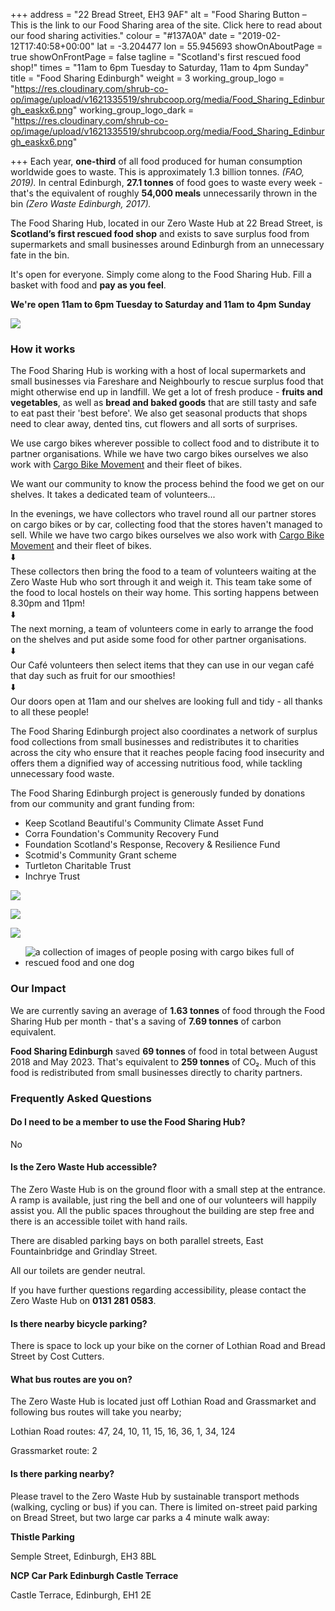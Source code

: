 +++
address = "22 Bread Street, EH3 9AF"
alt = "Food Sharing Button – This is the link to our Food Sharing area of the site. Click here to read about our food sharing activities."
colour = "#137A0A"
date = "2019-02-12T17:40:58+00:00"
lat = -3.204477
lon = 55.945693
showOnAboutPage = true
showOnFrontPage = false
tagline = "Scotland's first rescued food shop!"
times = "11am to 6pm Tuesday to Saturday, 11am to 4pm Sunday"
title = "Food Sharing Edinburgh"
weight = 3
working_group_logo = "https://res.cloudinary.com/shrub-co-op/image/upload/v1621335519/shrubcoop.org/media/Food_Sharing_Edinburgh_easkx6.png"
working_group_logo_dark = "https://res.cloudinary.com/shrub-co-op/image/upload/v1621335519/shrubcoop.org/media/Food_Sharing_Edinburgh_easkx6.png"

+++
Each year, **one-third** of all food produced for human consumption worldwide goes to waste. This is approximately 1.3 billion tonnes. _(FAO, 2019)._ In central Edinburgh, **27.1 tonnes** of food goes to waste every week - that's the equivalent of roughly **54,000 meals** unnecessarily thrown in the bin _(Zero Waste Edinburgh, 2017)._

The Food Sharing Hub, located in our Zero Waste Hub at 22 Bread Street, is **Scotland’s first rescued food shop** and exists to save surplus food from supermarkets and small businesses around Edinburgh from an unnecessary fate in the bin.

It's open for everyone. Simply come along to the Food Sharing Hub. Fill a basket with food and **pay as you feel**.

**We're open 11am to 6pm Tuesday to Saturday and 11am to 4pm Sunday**

![](https://res.cloudinary.com/shrub-co-op/image/upload/v1565363322/shrubcoop.org/media/189334483.jpg.gallery_coxd2w.jpg)

### How it works

The Food Sharing Hub is working with a host of local supermarkets and small businesses via Fareshare and Neighbourly to rescue surplus food that might otherwise end up in landfill.  We get a lot of fresh produce - **fruits and vegetables**, as well as **bread and baked goods** that are still tasty and safe to eat past their 'best before'. We also get seasonal products that shops need to clear away, dented tins, cut flowers and all sorts of surprises.

We use cargo bikes wherever possible to collect food and to distribute it to partner organisations.  While we have two cargo bikes ourselves we also work with [Cargo Bike Movement](https://www.cargobikemovement.com/) and their fleet of bikes.

We want our community to know the process behind the food we get on our shelves. It takes a dedicated team of volunteers...

In the evenings, we have collectors who travel round all our partner stores on cargo bikes or by car, collecting food that the stores haven't managed to sell. While we have two cargo bikes ourselves we also work with [Cargo Bike Movement](https://www.cargobikemovement.com/) and their fleet of bikes.  
⬇️  
These collectors then bring the food to a team of volunteers waiting at the Zero Waste Hub who sort through it and weigh it. This team take some of the food to local hostels on their way home. This sorting happens between 8.30pm and 11pm!  
⬇️  
The next morning, a team of volunteers come in early to arrange the food on the shelves and put aside some food for other partner organisations.  
⬇️  
Our Café volunteers then select items that they can use in our vegan café that day such as fruit for our smoothies!  
⬇️  
Our doors open at 11am and our shelves are looking full and tidy - all thanks to all these people!

The Food Sharing Edinburgh project also coordinates a network of surplus food collections from small businesses and redistributes it to charities across the city who ensure that it reaches people facing food insecurity and offers them a dignified way of accessing nutritious food, while tackling unnecessary food waste.

The Food Sharing Edinburgh project is generously funded by donations from our community and grant funding from:

* Keep Scotland Beautiful's Community Climate Asset Fund
* Corra Foundation's Community Recovery Fund
* Foundation Scotland's Response, Recovery & Resilience Fund
* Scotmid's Community Grant scheme
* Turtleton Charitable Trust
* Inchrye Trust

![](https://res.cloudinary.com/shrub-co-op/image/upload/v1640619275/shrubcoop.org/media/IMG_9740_2_dtqpfv.jpg)

![](https://res.cloudinary.com/shrub-co-op/image/upload/v1640619354/shrubcoop.org/media/IMG_9776_2_j260ev.jpg)

![](https://res.cloudinary.com/shrub-co-op/image/upload/v1640619384/shrubcoop.org/media/IMG_9806_2_sugjco.jpg)

* ![a collection of images of people posing with cargo bikes full of rescued food and one dog](https://res.cloudinary.com/shrub-co-op/image/upload/v1616683390/shrubcoop.org/media/cargocollage_apqepq.png "Cargo Bikers")

### Our Impact

We are currently saving an average of **1.63 tonnes** of food through the Food Sharing Hub per month - that's a saving of **7.69 tonnes** of carbon equivalent.

**Food Sharing Edinburgh** saved **69 tonnes** of food in total between August 2018 and May 2023. That's equivalent to **259 tonnes** of CO₂. Much of this food is redistributed from small businesses directly to charity partners.

### Frequently Asked Questions

#### Do I need to be a member to use the Food Sharing Hub?

No

#### Is the Zero Waste Hub accessible?

The Zero Waste Hub is on the ground floor with a small step at the entrance. A ramp is available, just ring the bell and one of our volunteers will happily assist you. All the public spaces throughout the building are step free and there is an accessible toilet with hand rails.

There are disabled parking bays on both parallel streets, East Fountainbridge and Grindlay Street.

All our toilets are gender neutral.

If you have further questions regarding accessibility, please contact the Zero Waste Hub on **0131 281 0583**.

#### Is there nearby bicycle parking?

There is space to lock up your bike on the corner of Lothian Road and Bread Street by Cost Cutters.

#### What bus routes are you on?

The Zero Waste Hub is located just off Lothian Road and Grassmarket and following bus routes will take you nearby;

Lothian Road routes: 47, 24, 10, 11, 15, 16, 36, 1, 34, 124

Grassmarket route: 2

#### Is there parking nearby?

Please travel to the Zero Waste Hub by sustainable transport methods (walking, cycling or bus) if you can. There is limited on-street paid parking on Bread Street, but two large car parks a 4 minute walk away:

**Thistle Parking**

Semple Street, Edinburgh, EH3 8BL

**NCP Car Park Edinburgh Castle Terrace**

Castle Terrace, Edinburgh, EH1 2E